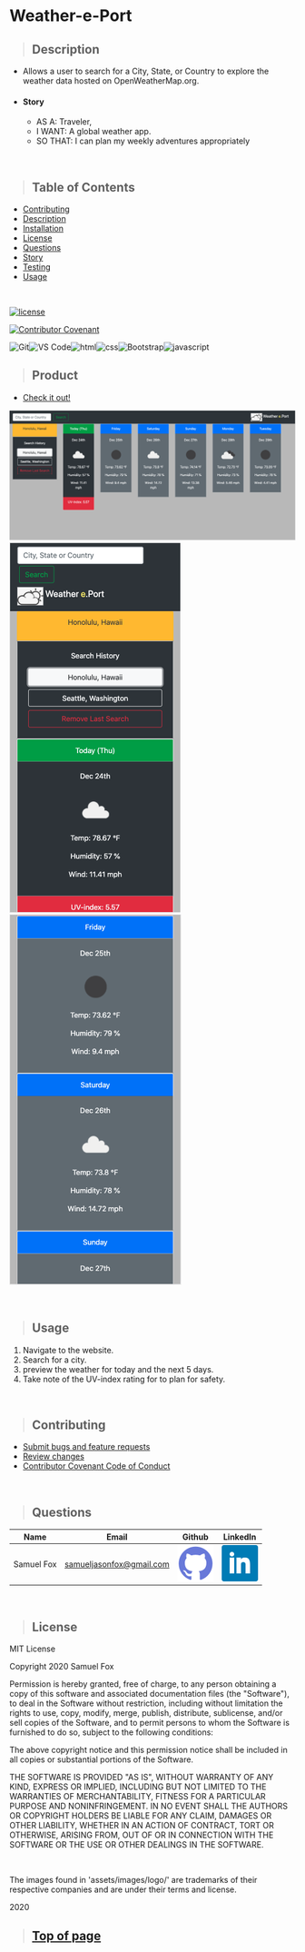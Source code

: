 
# Weather-e-Port

>## Description 

* Allows a user to search for a City, State, or Country to explore the weather data hosted on OpenWeatherMap.org.

* #### Story
    * AS A: Traveler,
    * I WANT: A global weather app.
    * SO THAT: I can plan my weekly adventures appropriately

<br>

>## Table of Contents

* [Contributing](#Contributing)
* [Description](#Description)
* [Installation](#Installation)
* [License](#License)
* [Questions](#Questions)
* [Story](#Story)
* [Testing](#Testing)
* [Usage](#Usage)
<br>

[![license](https://img.shields.io/badge/License-MIT-blue)](#License)
<br>

[![Contributor Covenant](https://img.shields.io/badge/Contributor%20Covenant-v2.0%20adopted-ff69b4.svg)](https://www.contributor-covenant.org/)
<br>

![Git](https://img.shields.io/badge/-Git-F05032?logo=git&logoColor=white)![VS Code](https://img.shields.io/badge/-VS%20Code-4D4D4D?logo=Visual%20Studio%20Code&logoColor=007ACC)![html](https://img.shields.io/badge/-HTML5-blue?logo=html5)![css](https://img.shields.io/badge/-CSS3-red?logo=css3)![Bootstrap](https://img.shields.io/badge/-Bootstrap-7952B3?logo=Bootstrap&logoColor=white)![javascript](https://img.shields.io/badge/-JavaScript-F7DF1E?logo=javascript&logoColor=black)



>## Product

* [Check it out!](https://samuelfox1.github.io/Weather-e-Port/) 

![Screenshot](./assets/images/01-LaptopView-danger-UV.png)
![Screenshot](./assets/images/03-MobileView-today.png)
![Screenshot](./assets/images/04-MobileView-5-day.png)

<br>

>## Usage

1. Navigate to the website.
2. Search for a city.
3. preview the weather for today and the next 5 days.
4. Take note of the UV-index rating for to plan for safety.

<br>

>## Contributing

* [Submit bugs and feature requests](https://github.com/samuelfox1/Weather-e-Port/issues)
* [Review changes](https://github.com/samuelfox1/Weather-e-Port/pulls)
* [Contributor Covenant Code of Conduct](https://www.contributor-covenant.org/)

<br>

>## Questions

| Name | Email  | Github  | LinkedIn |
| :--: | :----: | :-----: | :------: |
| Samuel Fox | samueljasonfox@gmail.com | [![Github](./assets/images/logo/github.png)](https://github.com/samuelfox1) | [![LinkedIn](./assets/images/logo/linkedin.png)](https://www.linkedin.com/in/samuel-fox-tacoma) |

<br>

>## License

MIT License

Copyright 2020 Samuel Fox

Permission is hereby granted, free of charge, to any person obtaining a copy of this software and associated documentation files (the "Software"), to deal in the Software without restriction, including without limitation the rights to use, copy, modify, merge, publish, distribute, sublicense, and/or sell copies of the Software, and to permit persons to whom the Software is furnished to do so, subject to the following conditions:

The above copyright notice and this permission notice shall be included in all copies or substantial portions of the Software.

THE SOFTWARE IS PROVIDED "AS IS", WITHOUT WARRANTY OF ANY KIND, EXPRESS OR IMPLIED, INCLUDING BUT NOT LIMITED TO THE WARRANTIES OF MERCHANTABILITY, FITNESS FOR A PARTICULAR PURPOSE AND NONINFRINGEMENT. IN NO EVENT SHALL THE AUTHORS OR COPYRIGHT HOLDERS BE LIABLE FOR ANY CLAIM, DAMAGES OR OTHER LIABILITY, WHETHER IN AN ACTION OF CONTRACT, TORT OR OTHERWISE, ARISING FROM, OUT OF OR IN CONNECTION WITH THE SOFTWARE OR THE USE OR OTHER DEALINGS IN THE SOFTWARE.

<br>

The images found in 'assets/images/logo/' are trademarks of their respective companies and are under their terms and license.
<br>

2020
<br>

>## [Top of page](#Weather-e-Port)


